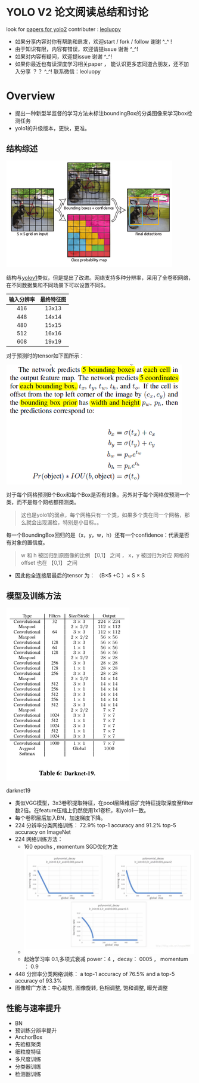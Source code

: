 
# YOLO V2 论文阅读总结和讨论

look for [papers for yolo2](https://github.com/leoluopy/paper_discussing/blob/master/yolo/yolo2/YOLO9000.pdf)
contributer : [leoluopy](https://github.com/leoluopy)

+ 如果分享内容对你有帮助和启发，欢迎start / fork / follow 谢谢 ^_^ !
+ 由于知识有限，内容有错误，欢迎请提issue 谢谢 ^_^!
+ 如果对内容有疑问，欢迎提issue 谢谢 ^_^!
+ 如果你最近也有读深度学习相关paper ， 能认识更多志同道合朋友，还不加入分享 ？？   ^_^! 联系微信：leoluopy

# Overview

+ 提出一种新型半监督的学习方法未标注boundingBox的分类图像来学习box检测任务
+ yolo1的升级版本，更快，更准。



## 结构综述
![](./archv2.PNG)

结构与[yolov1](../yolo1/yolo1_discussing.md)类似，但是提出了改进。网络支持多种分辨率，采用了全卷积网络，在不同数据集和不同场景下可以设置不同S。

|输入分辨率| 最终特征图 |
|:---:| :---: |
|416|13x13|
|448|14x14|
|480|15x15|
|512|16x16|
|608|19x19|

对于预测时的tensor如下图所示：

![](./predict_tensor.PNG)

对于每个网格预测B个Box和每个Box是否有对象。另外对于每个网格仅预测一个类，而不是每个网格都预测类。

>这也是yolo1的弱点，每个网格只有一个类，如果多个类在同一个网格，那么就会出现漏检，特别是小目标。。

每一个BoundingBox回归的是（x，y，w，h）还有一个confidence：代表是否有对象的置信度。

> w 和 h 被回归到原图像的比例 【0,1】 之间 ， x，y 被回归为对应 网格的 offset 也在 【0,1】 之间

+ 因此他全连接层最后的tensor 为： （B×5 +C ）× S × S


## 模型及训练方法

![](./darknet19.png)

darknet19
+ 类似VGG模型，3x3卷积提取特征，在pool层降维后扩充特征提取深度至filter数2倍。在feature压缩上仍然使用1x1卷积，和yolo1一致。
+ 每个卷积层后加入BN，加速梯度下降。
+ 224 分辨率分类网络训练： 72.9% top-1 accuracy and 91.2% top-5 accuracy on ImageNet
+ 224 网络训练方法：
    * 160 epochs , momentum SGD优化方法
    * ![](./polynomial.png)
    * 起始学习率 0.1,多项式衰减 power：4 ，decay： 0005  ， momentum ： 0.9
+ 448 分辨率分类网络训练： a top-1 accuracy of 76.5% and a top-5 accuracy of 93.3%
+ 图像增广方法：中心裁剪, 图像旋转, 色相调整, 饱和调整, 曝光调整
## 性能与速率提升

+ BN
+ 预训练分辨率提升
+ AnchorBox
+ 先验框聚类
+ 细粒度特征
+ 多尺度训练
+ 分类器训练
+ 检测器训练



